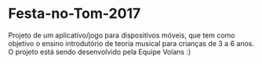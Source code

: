 # Festa-no-Tom-2017
Projeto de um aplicativo/jogo para dispositivos móveis, que tem como objetivo o ensino introdutório de teoria musical para crianças de 3 a 6 anos. O projeto está sendo desenvolvido pela Equipe Volans :)
